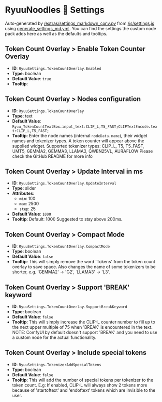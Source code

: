 # RyuuNoodles 🐲 Settings

Auto-generated by [/extras/settings_markdown_conv.py](/extras/settings_markdown_conv.py) from [/js/settings.js](/js/settings.js) using [generate_settings_md.yml](/.github/workflows/generate_settings_md.yml).
You can find the settings the custom node pack adds here as well as the defaults and tooltips.

## Token Count Overlay > Enable Token Counter Overlay

- **ID**: `RyuuSettings.TokenCountOverlay.Enabled`
- **Type**: boolean
- **Default Value**: `true`
- **Tooltip**: 

## Token Count Overlay > Nodes configuration

- **ID**: `RyuuSettings.TokenCountOverlay`
- **Type**: text
- **Default Value**: `Ryuu_TokenCountTextBox.input_text:CLIP_L,T5_FAST;CLIPTextEncode.text:CLIP_L,T5_FAST;`
- **Tooltip**: Enter the node names (internal `nodeData.name`), their widget names and tokenizer types. A token counter will appear above the supplied widget. Supported tokenizer types: CLIP_L, T5, T5_FAST, UMT5, GEMMA2, GEMMA3, LLAMA3, QWEN25VL, AURAFLOW Please check the GitHub README for more info

## Token Count Overlay > Update Interval in ms

- **ID**: `RyuuSettings.TokenCountOverlay.UpdateInterval`
- **Type**: slider
- **Attributes**:
  - `min`: 100
  - `max`: 2500
  - `step`: 25
- **Default Value**: `1000`
- **Tooltip**: Default: 1000 Suggested to stay above 200ms.

## Token Count Overlay > Compact Mode

- **ID**: `RyuuSettings.TokenCountOverlay.CompactMode`
- **Type**: boolean
- **Default Value**: `false`
- **Tooltip**: This will simply remove the word 'Tokens' from the token count overlay to save space. Also changes the name of some tokenizers to be shorter, e.g. 'GEMMA2' → 'G2', 'LLAMA3' → 'L3'.

## Token Count Overlay > Support 'BREAK' keyword

- **ID**: `RyuuSettings.TokenCountOverlay.SupportBreakKeyword`
- **Type**: boolean
- **Default Value**: `false`
- **Tooltip**: This will simply increase the CLIP-L counter number to fill up to the next upper multiple of 75 when 'BREAK' is encountered in the text. NOTE: ComfyUI by default doesn't support 'BREAK' and you need to use a custom node for the actual functionality.

## Token Count Overlay > Include special tokens

- **ID**: `RyuuSettings.TokenizerAddSpecialTokens`
- **Type**: boolean
- **Default Value**: `false`
- **Tooltip**: This will add the number of special tokens per tokenizer to the token count. E.g: If enabled, CLIP-L will always show 2 tokens more because of 'startoftext' and 'endoftext' tokens which are invisible to the user.

